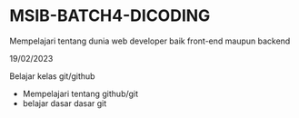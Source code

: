 # MSIB-BATCH4-DICODING
Mempelajari tentang dunia web developer baik front-end maupun backend

19/02/2023

Belajar kelas git/github
  * Mempelajari tentang github/git
  * belajar dasar dasar git
